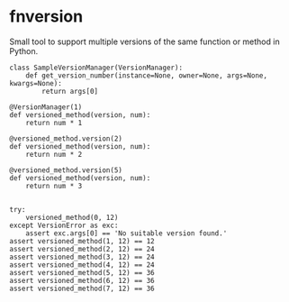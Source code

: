 # fnversion
Small tool to support multiple versions of the same function or method in Python.


    class SampleVersionManager(VersionManager):
        def get_version_number(instance=None, owner=None, args=None, kwargs=None):
            return args[0]

    @VersionManager(1)
    def versioned_method(version, num):
        return num * 1

    @versioned_method.version(2)
    def versioned_method(version, num):
        return num * 2

    @versioned_method.version(5)
    def versioned_method(version, num):
        return num * 3


    try:
        versioned_method(0, 12)
    except VersionError as exc:
        assert exc.args[0] == 'No suitable version found.'
    assert versioned_method(1, 12) == 12
    assert versioned_method(2, 12) == 24
    assert versioned_method(3, 12) == 24
    assert versioned_method(4, 12) == 24
    assert versioned_method(5, 12) == 36
    assert versioned_method(6, 12) == 36
    assert versioned_method(7, 12) == 36
